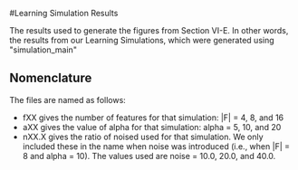 #Learning Simulation Results

The results used to generate the figures from Section VI-E. In other words, the results from our Learning Simulations, which were generated using "simulation_main"

## Nomenclature

The files are named as follows:

- fXX gives the number of features for that simulation: |F| = 4, 8, and 16
- aXX gives the value of alpha for that simulation: alpha = 5, 10, and 20
- nXX.X gives the ratio of noised used for that simulation. We only included these in the name when noise was introduced (i.e., when |F| = 8 and alpha = 10). The values used are noise = 10.0, 20.0, and 40.0.

## 
